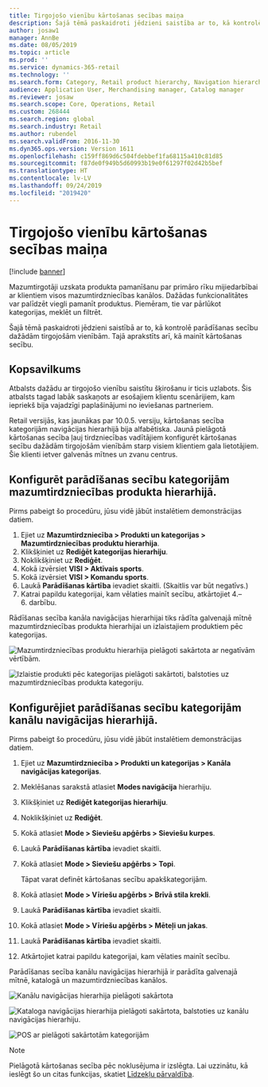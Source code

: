```yaml
---
title: Tirgojošo vienību kārtošanas secības maiņa
description: Šajā tēmā paskaidroti jēdzieni saistība ar to, kā kontrolē parādīšanas secību dažādām tirgojošām vienībām pakalpojumā Dynamics 365 Retail.
author: josaw1
manager: AnnBe
ms.date: 08/05/2019
ms.topic: article
ms.prod: ''
ms.service: dynamics-365-retail
ms.technology: ''
ms.search.form: Category, Retail product hierarchy, Navigation hierarchy
audience: Application User, Merchandising manager, Catalog manager
ms.reviewer: josaw
ms.search.scope: Core, Operations, Retail
ms.custom: 268444
ms.search.region: global
ms.search.industry: Retail
ms.author: rubendel
ms.search.validFrom: 2016-11-30
ms.dyn365.ops.version: Version 1611
ms.openlocfilehash: c159ff869d6c504fdebbef1fa68115a410c81d85
ms.sourcegitcommit: f87de0f949b5d60993b19e0f61297f02d42b5bef
ms.translationtype: HT
ms.contentlocale: lv-LV
ms.lasthandoff: 09/24/2019
ms.locfileid: "2019420"
---
```

# <a name="change-the-sort-order-for-merchandising-entities"></a>Tirgojošo vienību kārtošanas secības maiņa


[!include [banner](includes/banner.md)]

Mazumtirgotāji uzskata produkta pamanīšanu par primāro rīku mijiedarbībai ar klientiem visos mazumtirdzniecības kanālos. Dažādas funkcionalitātes var palīdzēt viegli pamanīt produktus. Piemēram, tie var pārlūkot kategorijas, meklēt un filtrēt.

Šajā tēmā paskaidroti jēdzieni saistībā ar to, kā kontrolē parādīšanas secību dažādām tirgojošām vienībām. Tajā aprakstīts arī, kā mainīt kārtošanas secību.

## <a name="overview"></a>Kopsavilkums

Atbalsts dažādu ar tirgojošo vienību saistītu šķirošanu ir ticis uzlabots. Šis atbalsts tagad labāk saskaņots ar esošajiem klientu scenārijiem, kam iepriekš bija vajadzīgi paplašinājumi no ieviešanas partneriem.

Retail versijās, kas jaunākas par 10.0.5. versiju, kārtošanas secība kategorijām navigācijas hierarhijā bija alfabētiska. Jaunā pielāgotā kārtošanas secība ļauj tirdzniecības vadītājiem konfigurēt kārtošanas secību dažādām tirgojošām vienībām starp visiem klientiem gala lietotājiem. Šie klienti ietver galvenās mītnes un zvanu centrus.

## <a name="configure-the-display-order-for-categories-in-the-retail-product-hierarchy"></a>Konfigurēt parādīšanas secību kategorijām mazumtirdzniecības produkta hierarhijā.

Pirms pabeigt šo procedūru, jūsu vidē jābūt instalētiem demonstrācijas datiem.

1. Ejiet uz **Mazumtirdzniecība \> Produkti un kategorijas \> Mazumtirdzniecības produktu hierarhija**.
2. Klikšķiniet uz **Rediģēt kategorijas hierarhiju**.
3. Noklikšķiniet uz **Rediģēt**.
4. Kokā izvērsiet **VISI \> Aktīvais sports**.
5. Kokā izvērsiet **VISI \> Komandu sports**.
6. Laukā **Parādīšanas kārtība** ievadiet skaitli. (Skaitlis var būt negatīvs.)
7. Katrai papildu kategorijai, kam vēlaties mainīt secību, atkārtojiet 4.–6. darbību.

Rādīšanas secība kanāla navigācijas hierarhijai tiks rādīta galvenajā mītnē mazumtirdzniecības produkta hierarhijai un izlaistajiem produktiem pēc kategorijas.

![Mazumtirdzniecības produktu hierarhija pielāgoti sakārtota ar negatīvām vērtībām.](./media/RetailProductHierarchyCustomSortedWithNegativeValues.png)

![Izlaistie produkti pēc kategorijas pielāgoti sakārtoti, balstoties uz mazumtirdzniecības produkta kategoriju.](./media/ReleasedProductsByCategoryCustomSortedBasedOnRetailProductHierarchy.png)

## <a name="configure-the-display-order-for-categories-in-the-channel-navigation-hierarchy"></a>Konfigurējiet parādīšanas secību kategorijām kanālu navigācijas hierarhijā.

Pirms pabeigt šo procedūru, jūsu vidē jābūt instalētiem demonstrācijas datiem.

1. Ejiet uz **Mazumtirdzniecība \> Produkti un kategorijas \> Kanāla navigācijas kategorijas**.
2. Meklēšanas sarakstā atlasiet **Modes navigācija** hierarhiju.
3. Klikšķiniet uz **Rediģēt kategorijas hierarhiju**.
4. Noklikšķiniet uz **Rediģēt**.
5. Kokā atlasiet **Mode \> Sieviešu apģērbs \> Sieviešu kurpes**.
6. Laukā **Parādīšanas kārtība** ievadiet skaitli.
7. Kokā atlasiet **Mode \> Sieviešu apģērbs \> Topi**.

    Tāpat varat definēt kārtošanas secību apakškategorijām.

8. Kokā atlasiet **Mode \> Vīriešu apģērbs \> Brīvā stila krekli**.
9. Laukā **Parādīšanas kārtība** ievadiet skaitli.
10. Kokā atlasiet **Mode \> Vīriešu apģērbs \> Mēteļi un jakas**.
11. Laukā **Parādīšanas kārtība** ievadiet skaitli.
12. Atkārtojiet katrai papildu kategorijai, kam vēlaties mainīt secību.

Parādīšanas secība kanālu navigācijas hierarhijā ir parādīta galvenajā mītnē, katalogā un mazumtirdzniecības kanālos.

![Kanālu navigācijas hierarhija pielāgoti sakārtota](./media/ChannelNavCustomSorted.png)

![Kataloga navigācijas hierarhija pielāgoti sakārtota, balstoties uz kanālu navigācijas hierarhiju.](./media/CatalogNavHierarchyCustomSortedBasedOnChannelNav.png)

![POS ar pielāgoti sakārtotām kategorijām](./media/POSChannelCategoriesCustomSorted.png)

> [!NOTE]
> Pielāgotā kārtošanas secība pēc noklusējuma ir izslēgta. Lai uzzinātu, kā ieslēgt šo un citas funkcijas, skatiet [Līdzekļu pārvaldība](https://docs.microsoft.com/dynamics365/unified-operations/fin-and-ops/get-started/feature-management/feature-management-overview).
